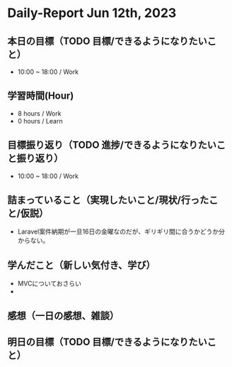 # Daily-Report Jun 12th, 2023

## 本日の目標（TODO 目標/できるようになりたいこと）
- 10:00 ~ 18:00 / Work

## 学習時間(Hour)
- 8 hours / Work
- 0 hours / Learn

## 目標振り返り（TODO 進捗/できるようになりたいこと振り返り）
- 10:00 ~ 18:00 / Work

## 詰まっていること（実現したいこと/現状/行ったこと/仮説）
- Laravel案件納期が一旦16日の金曜なのだが、ギリギリ間に合うかどうか分からない。

## 学んだこと（新しい気付き、学び）
- MVCについておさらい
- 

## 感想（一日の感想、雑談）


## 明日の目標（TODO 目標/できるようになりたいこと）

